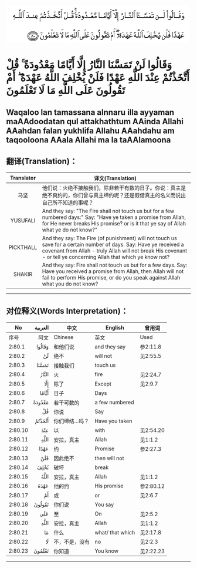 ![002:080](images/002_080.gif)

#  وَقَالُوا لَنْ تَمَسَّنَا النَّارُ إِلَّا أَيَّامًا مَعْدُودَةً ۚ قُلْ أَتَّخَذْتُمْ عِنْدَ اللَّهِ عَهْدًا فَلَنْ يُخْلِفَ اللَّهُ عَهْدَهُ ۖ أَمْ تَقُولُونَ عَلَى اللَّهِ مَا لَا تَعْلَمُونَ 

## Waqaloo lan tamassana alnnaru illa ayyaman maAAdoodatan qul attakhathtum AAinda Allahi AAahdan falan yukhlifa Allahu AAahdahu am taqooloona AAala Allahi ma la taAAlamoona

## 翻译(Translation)：

| Translator | 译文(Translation)                                            |
| :--------: | ------------------------------------------------------------ |
|    马坚    | 他们说：火绝不接触我们，除非若干有数的日子。你说：真主是绝不爽约的，你们曾与真主缔约呢？还是假借真主的名义而说出自己所不知道的事呢？ |
|  YUSUFALI  | And they say: "The Fire shall not touch us but for a few numbered days:" Say: "Have ye taken a promise from Allah, for He never breaks His promise? or is it that ye say of Allah what ye do not know?" |
| PICKTHALL  | And they say: The Fire (of punishment) will not touch us save for a certain number of days. Say: Have ye received a covenant from Allah - truly Allah will not break His covenant - or tell ye concerning Allah that which ye know not? |
|   SHAKIR   | And they say: Fire shall not touch us but for a few days. Say: Have you received a promise from Allah, then Allah will not fail to perform His promise, or do you speak against Allah what you do not know? |

---

## 对位释义(Words Interpretation)：

| No      | العربية | 中文           | English          | 曾用词    |
| ------- | ------: | -------------- | ---------------- | --------- |
| 序号    |    阿文 | Chinese        | 英文             | Used      |
| 2:80.1  |  وَقَالُوا | 和他们说       | and they say     | 参2:11.8  |
| 2:80.2  |      لَنْ | 绝不           | will not         | 见2:55.5  |
| 2:80.3  |   تَمَسَّنَا | 接触我们       | touch us         |           |
| 2:80.4  |   النَّارُ | 火             | fire             | 见2:24.7  |
| 2:80.5  |     إِلَّا | 除了           | Except           | 见2:9.7   |
| 2:80.6  |   أَيَّامًا | 日子           | Days             |           |
| 2:80.7  |  مَعْدُودَةً | 若干可数的     | a few numbered   |           |
| 2:80.8  |      قُلْ | 你说           | Say              |           |
| 2:80.9  |  أَتَّخَذْتُمْ | 你们缔结…吗？  | Have you taken   |           |
| 2:80.10 |     عِنْدَ | 以             | with             | 见2:54.20 |
| 2:80.11 |    اللَّهِ | 安拉，真主     | Allah            | 见1:1.2   |
| 2:80.12 |    عَهْدًا | 约             | Promise          | 参2:27.3  |
| 2:80.13 |     فَلَنْ | 因此绝不       | then will not    |           |
| 2:80.14 |    يُخْلِفَ | 破坏           | break            |           |
| 2:80.15 |    اللَّهُ | 安拉，真主     | Allah            | 见1:1.2   |
| 2:80.16 |    عَهْدَهُ | 他的约         | His promise      | 参2:80.12 |
| 2:80.17 |      أَمْ | 或             | or               | 见2:6.7   |
| 2:80.18 |  تَقُولُونَ | 你们说         | You say          |           |
| 2:80.19 |     عَلَى | 至             | On               | 见2:5.2   |
| 2:80.20 |    اللَّهِ | 安拉，真主     | Allah            | 见1:1.2   |
| 2:80.21 |      مَا | 什么           | what/ that which | 见2:17.8  |
| 2:80.22 |      لَا | 不，不是，没有 | no               | 见2:2.3   |
| 2:80.23 |  تَعْلَمُونَ | 你知道         | You know         | 见2:22.23 |

---
